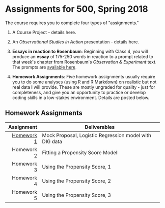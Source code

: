 # Assignments for 500, Spring 2018

The course requires you to complete four types of "assignments." 

1. A Course Project - details here.

2. An *Observational Studies in Action* presentation - details here.

3. **Essays in reaction to Rosenbaum**: Beginning with Class 4, you will produce an **essay** of 175-250 words in reaction to a prompt related to that week's chapter from Rosenbaum's *Observation & Experiment* text. The prompts are [available here](https://github.com/THOMASELOVE/500-2018/blob/master/assignments/essayprompts.md).

4. **Homework Assignments**: Five homework assignments usually require you to do some analyses (using R and R Markdown) on realistic but not real data I will provide. These are mostly ungraded for quality - just for completeness, and give you an opportunity to practice or develop coding skills in a low-stakes environment. Details are posted below.

## Homework Assignments

Assignment   | Deliverables
-----------: | --------------------------------------------------------------------------
[Homework 1](https://github.com/THOMASELOVE/500-2018/tree/master/assignments/homework1) | Mock Proposal, Logistic Regression model with DIG data
Homework 2 | Fitting a Propensity Score Model
Homework 3 | Using the Propensity Score, 1
Homework 4 | Using the Propensity Score, 2
Homework 5 | Using the Propensity Score, 3

